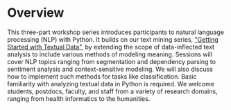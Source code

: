Overview
========

This three-part workshop series introduces participants to natural language
processing (NLP) with Python. It builds on our text mining series, ["Getting
Started with Textual Data"][gstd], by extending the scope of data-inflected
text analysis to include various methods of modeling meaning. Sessions will
cover NLP topics ranging from segmentation and dependency parsing to sentiment
analysis and context-sensitive modeling. We will also discuss how to implement
such methods for tasks like classification. Basic familiarity with analyzing
textual data in Python is required. We welcome students, postdocs, faculty, and
staff from a variety of research domains, ranging from health informatics to
the humanities.

[gstd]: https://ucdavisdatalab.github.io/workshop_getting_started_with_textual_data/
